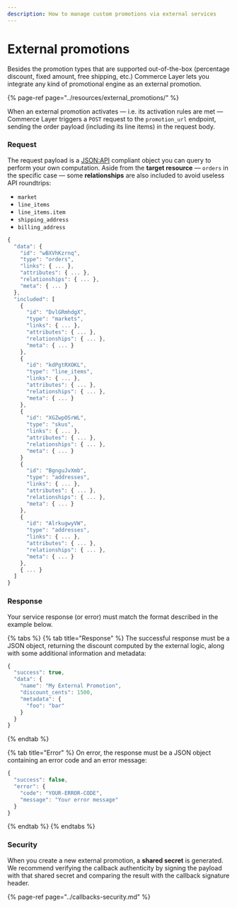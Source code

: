 ```yaml
---
description: How to manage custom promotions via external services
---
```


# External promotions

Besides the promotion types that are supported out-of-the-box \(percentage discount, fixed amount, free shipping, etc.\) Commerce Layer lets you integrate any kind of promotional engine as an external promotion.

{% page-ref page="../resources/external\_promotions/" %}

When an external promotion activates — i.e. its activation rules are met — Commerce Layer triggers a `POST` request to the `promotion_url` endpoint, sending the order payload \(including its line items\) in the request body. 

### Request

The request payload is a [JSON:API](https://jsonapi.org/) compliant object you can query to perform your own computation. Aside from the **target resource** — `orders` in the specific case — some **relationships** are also included to avoid useless API roundtrips: 

* `market`
* `line_items`
* `line_items.item`
* `shipping_address`
* `billing_address`

```javascript
{
  "data": {
    "id": "wBXVhKzrnq",
    "type": "orders",
    "links": { ... },
    "attributes": { ... },
    "relationships": { ... },
    "meta": { ... }
  },
  "included": [
    {
      "id": "DvlGRmhdgX",
      "type": "markets",
      "links": { ... },
      "attributes": { ... },
      "relationships": { ... },
      "meta": { ... }
    },
    {
      "id": "kdPgtRXOKL",
      "type": "line_items",
      "links": { ... },
      "attributes": { ... },
      "relationships": { ... },
      "meta": { ... }
    },
    {
      "id": "XGZwpOSrWL",
      "type": "skus",
      "links": { ... },
      "attributes": { ... },
      "relationships": { ... },
      "meta": { ... }
    }
    {
      "id": "BgnguJvXmb",
      "type": "addresses",
      "links": { ... },
      "attributes": { ... },
      "relationships": { ... },
      "meta": { ... }
    },
    {
      "id": "AlrkugwyVW",
      "type": "addresses",
      "links": { ... },
      "attributes": { ... },
      "relationships": { ... },
      "meta": { ... }
    },
    { ... }
  ]
}
```

### Response

Your service response \(or error\) must match the format described in the example below.

{% tabs %}
{% tab title="Response" %}
The successful response must be a JSON object, returning the discount computed by the external logic, along with some additional information and metadata:

```javascript
{
  "success": true,
  "data": {
    "name": "My External Promotion",
    "discount_cents": 1500,
    "metadata": {
      "foo": "bar"
    }
  }
}
```
{% endtab %}

{% tab title="Error" %}
On error, the response must be a JSON object containing an error code and an error message:

```javascript
{
  "success": false,
  "error": {
    "code": "YOUR-ERROR-CODE",
    "message": "Your error message"
  }
}
```
{% endtab %}
{% endtabs %}

### Security

When you create a new external promotion, a **shared secret** is generated. We recommend verifying the callback authenticity by signing the payload with that shared secret and comparing the result with the callback signature header.

{% page-ref page="../callbacks-security.md" %}



#### 

 


